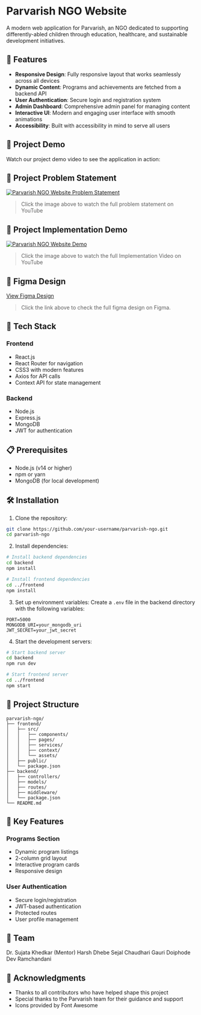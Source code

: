 # Parvarish NGO Website

A modern web application for Parvarish, an NGO dedicated to supporting differently-abled children through education, healthcare, and sustainable development initiatives.

## 🌟 Features

- **Responsive Design**: Fully responsive layout that works seamlessly across all devices
- **Dynamic Content**: Programs and achievements are fetched from a backend API
- **User Authentication**: Secure login and registration system
- **Admin Dashboard**: Comprehensive admin panel for managing content
- **Interactive UI**: Modern and engaging user interface with smooth animations
- **Accessibility**: Built with accessibility in mind to serve all users

## 🎥 Project Demo

Watch our project demo video to see the application in action:

## 🎥 Project Problem Statement
[![Parvarish NGO Website Problem Statement](https://youtu.be/cDAosFU1meE?si=ZSZaqbKNyKc_-ACo)](https://youtu.be/cDAosFU1meE?si=ZSZaqbKNyKc_-ACo)

> Click the image above to watch the full problem statement on YouTube

## 🎥 Project Implementation Demo
[![Parvarish NGO Website Demo](https://www.youtube.com/watch?v=l5BmD8ck5lQ)](https://www.youtube.com/watch?v=l5BmD8ck5lQ)


> Click the image above to watch the full Implementation Video on YouTube

## 🌟 Figma Design
[View Figma Design](https://www.figma.com/design/xRVT4MVnLkWdVeLSV45ADB/parvarish?node-id=291-108&t=7YdjDSr55wGdiGJS-1)

> Click the link above to check the full figma design on Figma.


## 🚀 Tech Stack

### Frontend
- React.js
- React Router for navigation
- CSS3 with modern features
- Axios for API calls
- Context API for state management

### Backend
- Node.js
- Express.js
- MongoDB
- JWT for authentication

## 📋 Prerequisites

- Node.js (v14 or higher)
- npm or yarn
- MongoDB (for local development)

## 🛠️ Installation

1. Clone the repository:
```bash
git clone https://github.com/your-username/parvarish-ngo.git
cd parvarish-ngo
```

2. Install dependencies:
```bash
# Install backend dependencies
cd backend
npm install

# Install frontend dependencies
cd ../frontend
npm install
```

3. Set up environment variables:
Create a `.env` file in the backend directory with the following variables:
```env
PORT=5000
MONGODB_URI=your_mongodb_uri
JWT_SECRET=your_jwt_secret
```

4. Start the development servers:
```bash
# Start backend server
cd backend
npm run dev

# Start frontend server
cd ../frontend
npm start
```

## 📁 Project Structure

```
parvarish-ngo/
├── frontend/
│   ├── src/
│   │   ├── components/
│   │   ├── pages/
│   │   ├── services/
│   │   ├── context/
│   │   └── assets/
│   ├── public/
│   └── package.json
├── backend/
│   ├── controllers/
│   ├── models/
│   ├── routes/
│   ├── middleware/
│   └── package.json
└── README.md
```

## 🔑 Key Features

### Programs Section
- Dynamic program listings
- 2-column grid layout
- Interactive program cards
- Responsive design

### User Authentication
- Secure login/registration
- JWT-based authentication
- Protected routes
- User profile management




## 👥 Team
Dr. Sujata Khedkar (Mentor)
Harsh Dhebe
Sejal Chaudhari
Gauri Doiphode
Dev Ramchandani



## 🙏 Acknowledgments

- Thanks to all contributors who have helped shape this project
- Special thanks to the Parvarish team for their guidance and support
- Icons provided by Font Awesome 
